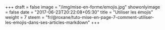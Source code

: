 +++
draft = false
image = "/img/mise-en-forme/emojis.jpg"
showonlyimage = false
date = "2017-06-23T20:22:08+05:30"
title = "Utiliser les émojis"
weight = 7
steem = "fr/@roxane/tuto-mise-en-page-7-comment-utiliser-les-emojis-dans-ses-articles-markdown"
+++

<!--more-->
